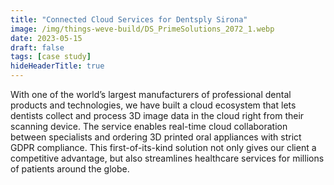 ```yaml
---
title: "Connected Cloud Services for Dentsply Sirona"
image: /img/things-weve-build/DS_PrimeSolutions_2072_1.webp
date: 2023-05-15
draft: false
tags: [case study]
hideHeaderTitle: true
---
```


With one of the world’s largest manufacturers of professional dental products and technologies, we have built a cloud ecosystem that lets dentists collect and process 3D image data in the cloud right from their scanning device. The service enables real-time cloud collaboration between specialists and ordering 3D printed oral appliances with strict GDPR compliance. This first-of-its-kind solution not only gives our client a competitive advantage, but also streamlines healthcare services for millions of patients around the globe.